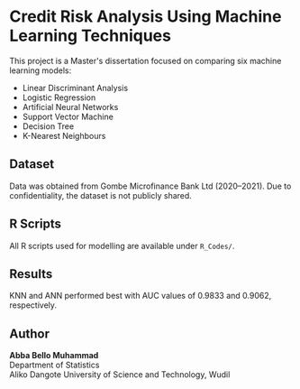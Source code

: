 # Credit Risk Analysis Using Machine Learning Techniques

This project is a Master's dissertation focused on comparing six machine learning models:
- Linear Discriminant Analysis
- Logistic Regression
- Artificial Neural Networks
- Support Vector Machine
- Decision Tree
- K-Nearest Neighbours

## Dataset
Data was obtained from Gombe Microfinance Bank Ltd (2020–2021). Due to confidentiality, the dataset is not publicly shared.

## R Scripts
All R scripts used for modelling are available under `R_Codes/`.

## Results
KNN and ANN performed best with AUC values of 0.9833 and 0.9062, respectively.

## Author
**Abba Bello Muhammad**  
Department of Statistics  
Aliko Dangote University of Science and Technology, Wudil
